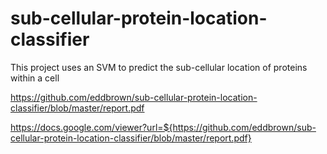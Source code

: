 # sub-cellular-protein-location-classifier

This project uses an SVM to predict the sub-cellular location of proteins within a cell

https://github.com/eddbrown/sub-cellular-protein-location-classifier/blob/master/report.pdf

https://docs.google.com/viewer?url=${https://github.com/eddbrown/sub-cellular-protein-location-classifier/blob/master/report.pdf}
